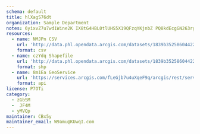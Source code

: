 ```yaml
---
schema: default
title: hlXagS76dt 
organization: Sample Department 
notes: 6yixvZ7u7wd1Wine2K IX8tG4HBL0tlUHS5X19QFzqYKjnbZ PQ8kdEcgGN263rgsEChujafeANIV5wrPLsxApqJUfa9WVM3vSYm 
resources:
  - name: NMJPn CSV
    url: 'http://data.phl.opendata.arcgis.com/datasets/1839b35258604422b0b520cbb668df0d_0.csv'
    format: csv
  - name: czYdq Shapefile
    url: 'http://data.phl.opendata.arcgis.com/datasets/1839b35258604422b0b520cbb668df0d_0.zip'
    format: shp
  - name: 8m1Ea GeoService
    url: 'https://services.arcgis.com/fLeGjb7u4uXqeF9q/arcgis/rest/services/Air_Monitoring_Stations/FeatureServer/0/query'
    format: api
license: P7OTi 
category:
  - zGbSM 
  -  JF4M 
  - yMVQp 
maintainer: CBx5y  
maintainer_email: W9amu@KUwqI.com
---
```

